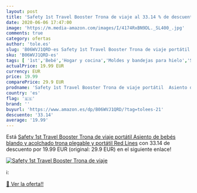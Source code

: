 ```yaml
---
layout: post
title: 'Safety 1st Travel Booster Trona de viaje al 33.14 % de descuento'
date: 2020-06-06 17:47:00
image: 'https://m.media-amazon.com/images/I/4174RxBN9DL._SL400_.jpg'
comments: true
category: ofertas
author: 'tole.es'
slug: 'B06WVJ1QRD-es Safety 1st Travel Booster Trona de viaje portátil Asiento...'
sku: 'B06WVJ1QRD-es'
tags: [ '1st','Bebé','Hogar y cocina','Moldes y bandejas para hielo','Seguridad','Utensilios de bar','Utensilios de cocina','Vigilabebés','bebés','safety','trona', ]
actualPrice: 19.99 EUR
currency: EUR
price: 19.99
comparePrice: 29.9 EUR
prodname: 'Safety 1st Travel Booster Trona de viaje portátil  Asiento de bebés blando y acolchado  trona plegable y portátil  Red Lines'
country: 'es'
flag: '🇪🇸'
brand: ''
buyurl: 'https://www.amazon.es/dp/B06WVJ1QRD/?tag=tolees-21'
descuento: '33.14'
average: '19.99'
---
```


Está [Safety 1st Travel Booster Trona de viaje portátil  Asiento de bebés blando y acolchado  trona plegable y portátil  Red Lines](https://www.amazon.es/dp/B06WVJ1QRD/?tag=tolees-21) con 33.14 de descuento por 19.99 EUR (original: 29.9 EUR) en el siguiente enlace!

[![Safety 1st Travel Booster Trona de viaje](https://m.media-amazon.com/images/I/4174RxBN9DL._SL400_.jpg)](https://www.amazon.es/dp/B06WVJ1QRD/?tag=tolees-21)

ℹ️:


[🛒 Ver la oferta!!](https://www.amazon.es/dp/B06WVJ1QRD/?tag=tolees-21)
